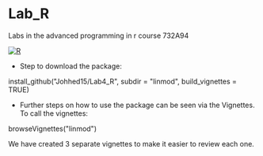 # Lab_R
Labs in the advanced programming in  r course 732A94


[![R](https://github.com/Johhed15/Lab4_R/actions/workflows/r.yml/badge.svg)](https://github.com/Johhed15/Lab4_R/actions/workflows/r.yml)


- Step to download the package: 

install_github("Johhed15/Lab4_R", subdir = "linmod", build_vignettes = TRUE)


- Further steps on how to use the package can be seen via the Vignettes. To call the vignettes: 

browseVignettes("linmod")

We have created 3 separate vignettes to make it easier to review each one. 
